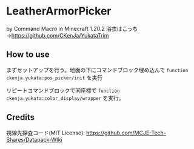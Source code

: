 # LeatherArmorPicker
by Command Macro in Minecraft 1.20.2
浴衣はこっち→https://github.com/CKenJa/YukataTrim

## How to use

まずセットアップを行う。地面の下にコマンドブロック埋め込んで
`function ckenja.yukata:pos_picker/init`
を実行

リピートコマンドブロックで同座標で
`function ckenja.yukata:color_display/wrapper`
を実行。

## Credits
視線先探査コード(MIT License): https://github.com/MCJE-Tech-Shares/Datapack-WIki

